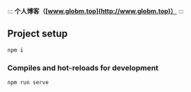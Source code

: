 :::
**个人博客（[www.globm.top](http://www.globm.top)）**
:::


## Project setup
```
npm i
```

### Compiles and hot-reloads for development
```
npm run serve
```
